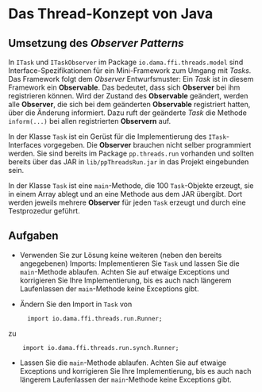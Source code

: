 # Das Thread-Konzept von Java #

## Umsetzung des _Observer Patterns_ ##

In ``ITask`` und ``ITaskObserver`` im Package ``io.dama.ffi.threads.model`` sind Interface-Spezifikationen für ein Mini-Framework zum Umgang mit _Tasks_. Das Framework folgt dem _Observer_ Entwurfsmuster: Ein _Task_ ist in diesem Framework ein **Observable**. Das bedeutet, dass sich **Observer** bei ihm registrieren können. Wird der Zustand des **Observable** geändert, werden alle **Observer**, die sich bei dem geänderten **Observable** registriert hatten, über die Änderung informiert. Dazu ruft der geänderte _Task_ die Methode ``inform(...)`` bei allen registrierten **Observern** auf.

In der Klasse ``Task`` ist ein Gerüst für die Implementierung des ``ITask``-Interfaces vorgegeben. Die **Observer** brauchen nicht selber programmiert werden. Sie sind bereits im Package ``pp.threads.run`` vorhanden und sollten bereits über das JAR in ``lib/ppThreadsRun.jar`` in das Projekt eingebunden sein.

In der Klasse ``Task`` ist eine ``main``-Methode, die 100 ``Task``-Objekte erzeugt, sie in einem Array ablegt und an eine Methode aus dem JAR übergibt. Dort werden jeweils mehrere **Observer** für jeden ``Task`` erzeugt und durch eine Testprozedur geführt.

## Aufgaben ##

* Verwenden Sie zur Lösung keine weiteren (neben den bereits angegebenen) Imports: Implementieren Sie ``Task`` und lassen Sie die ``main``-Methode ablaufen. Achten Sie auf etwaige Exceptions und korrigieren Sie Ihre Implementierung, bis es auch nach längerem Laufenlassen der ``main``-Methode keine Exceptions gibt.
* Ändern Sie den Import in ``Task`` von 

		import io.dama.ffi.threads.run.Runner;

zu 

		import io.dama.ffi.threads.run.synch.Runner;

* Lassen Sie die ``main``-Methode ablaufen. Achten Sie auf etwaige Exceptions und korrigieren Sie Ihre Implementierung, bis es auch nach längerem Laufenlassen der ``main``-Methode keine Exceptions gibt.